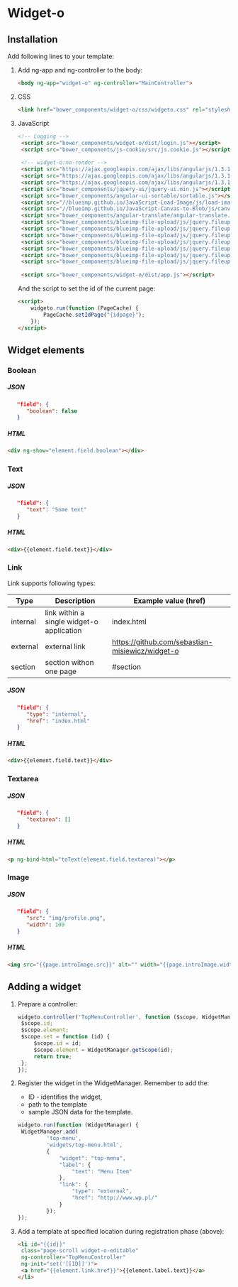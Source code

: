 # Widget-o

## Installation
Add following lines to your template:

1. Add ng-app and ng-controller to the body:

   ```html
   <body ng-app="widget-o" ng-controller="MainController">
   ```

1. CSS

   ```html
   <link href="bower_components/widget-o/css/widgeto.css" rel="stylesheet">
   ```
1. JavaScript

   ```html
   <!-- Logging -->
    <script src="bower_components/widget-o/dist/login.js"></script>
    <script src="bower_components/js-cookie/src/js.cookie.js"></script>
    
    <!-- widget-o:no-render -->
    <script src="https://ajax.googleapis.com/ajax/libs/angularjs/1.3.16/angular.min.js"></script>
    <script src="https://ajax.googleapis.com/ajax/libs/angularjs/1.3.16/angular-resource.js"></script>
    <script src="https://ajax.googleapis.com/ajax/libs/angularjs/1.3.16/angular-sanitize.js"></script>
    <script src="bower_components/jquery-ui/jquery-ui.min.js"></script>
    <script src="bower_components/angular-ui-sortable/sortable.js"></script>
    <script src="//blueimp.github.io/JavaScript-Load-Image/js/load-image.all.min.js"></script>
    <script src="//blueimp.github.io/JavaScript-Canvas-to-Blob/js/canvas-to-blob.min.js"></script>
    <script src="bower_components/angular-translate/angular-translate.js"></script>
    <script src="bower_components/blueimp-file-upload/js/jquery.fileupload.js"></script>
    <script src="bower_components/blueimp-file-upload/js/jquery.fileupload-process.js"></script>
    <script src="bower_components/blueimp-file-upload/js/jquery.fileupload-image.js"></script>
    <script src="bower_components/blueimp-file-upload/js/jquery.fileupload-audio.js"></script>
    <script src="bower_components/blueimp-file-upload/js/jquery.fileupload-video.js"></script>
    <script src="bower_components/blueimp-file-upload/js/jquery.fileupload-validate.js"></script>
    <script src="bower_components/blueimp-file-upload/js/jquery.fileupload-angular.js"></script>
    
    <script src="bower_components/widget-o/dist/app.js"></script>
    ```
    And the script to set the id of the current page:
    ```html
    <script>
        widgeto.run(function (PageCache) {
            PageCache.setIdPage("{idpage}");
        });
    </script>
    ```
    
## Widget elements
### Boolean
##### JSON

```json
   "field": {
      "boolean": false
   }
```

##### HTML

```html
<div ng-show="element.field.boolean"></div>
```

### Text
##### JSON

```json
   "field": {
      "text": "Some text"
   }
```

##### HTML

```html
<div>{{element.field.text}}</div>
```

### Link
Link supports following types:

| Type | Description | Example value (href) |
| --- | --- | --- |
| internal | link within a single widget-o application | index.html |
| external | external link | https://github.com/sebastian-misiewicz/widget-o |
| section | section withon one page | #section |

##### JSON

```json
   "field": {
      "type": "internal",
      "href": "index.html"
   }
```

##### HTML

```html
<div>{{element.field.text}}</div>
```

### Textarea

##### JSON

```json
   "field": {
      "textarea": []
   }
```

##### HTML

```html
<p ng-bind-html="toText(element.field.textarea)"></p>
```

### Image

##### JSON

```json
   "field": {
      "src": "img/profile.png",
      "width": 100
   }
```

##### HTML

```html
<img src="{{page.introImage.src}}" alt="" width="{{page.introImage.width}}">
```

## Adding a widget
1. Prepare a controller:

   ```JavaScript
   widgeto.controller('TopMenuController', function ($scope, WidgetManager) {
    $scope.id;
    $scope.element;
    $scope.set = function (id) {
        $scope.id = id;
        $scope.element = WidgetManager.getScope(id);
        return true;
    };
   });
   ```
2. Register the widget in the WidgetManager. Remember to add the:
   * ID - identifies the widget,
   * path to the template
   * sample JSON data for the template.
   ```JavaScript
   widgeto.run(function (WidgetManager) {
    WidgetManager.add(
            'top-menu', 
            'widgets/top-menu.html',
            {
                "widget": "top-menu",
                "label": {
                    "text": "Menu Item"
                },
                "link": {
                    "type": "external",
                    "href": "http://www.wp.pl/"
                }
            });
   });
   ```
3. Add a template at specified location during registration phase (above):

   ```html
   <li id="{{id}}" 
    class="page-scroll widget-o-editable"
    ng-controller="TopMenuController" 
    ng-init="set('[[ID]]')">
    <a href="{{element.link.href}}">{{element.label.text}}</a>
   </li>
   ```
